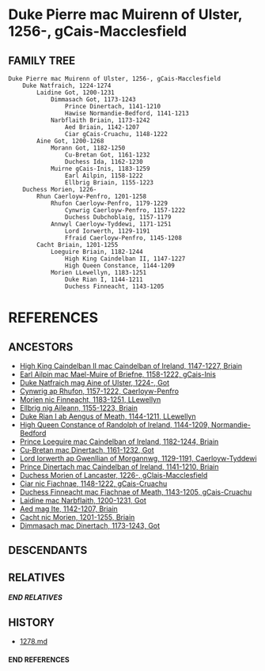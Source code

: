 # Duke Pierre mac Muirenn of Ulster, 1256-, gCais-Macclesfield

## FAMILY TREE
```
Duke Pierre mac Muirenn of Ulster, 1256-, gCais-Macclesfield
    Duke Natfraich, 1224-1274
        Laidine Got, 1200-1231
            Dimmasach Got, 1173-1243
                Prince Dinertach, 1141-1210
                Hawise Normandie-Bedford, 1141-1213
            Narbflaith Briain, 1173-1242
                Aed Briain, 1142-1207
                Ciar gCais-Cruachu, 1148-1222
        Aine Got, 1200-1268
            Morann Got, 1182-1250
                Cu-Bretan Got, 1161-1232
                Duchess Ida, 1162-1230
            Muirne gCais-Inis, 1183-1259
                Earl Ailpin, 1158-1222
                Ellbrig Briain, 1155-1223
    Duchess Morien, 1226-
        Rhun Caerloyw-Penfro, 1201-1258
            Rhufon Caerloyw-Penfro, 1179-1229
                Cynwrig Caerloyw-Penfro, 1157-1222
                Duchess Dubchoblaig, 1157-1179
            Annwyl Caerloyw-Tyddewi, 1171-1251
                Lord Iorwerth, 1129-1191
                Ffraid Caerloyw-Penfro, 1145-1208
        Cacht Briain, 1201-1255
            Loeguire Briain, 1182-1244
                High King Caindelban II, 1147-1227
                High Queen Constance, 1144-1209
            Morien LLewellyn, 1183-1251
                Duke Rian I, 1144-1211
                Duchess Finneacht, 1143-1205
```


# REFERENCES

## ANCESTORS
* [High King Caindelban II mac Caindelban of Ireland, 1147-1227, Briain](caindelban_ii_mac_caindelban_1147.md)
* [Earl Ailpin mac Mael-Muire of Briefne, 1158-1222, gCais-Inis](ailpin_mac_mael-muire_1158.md)
* [Duke Natfraich mag Aine of Ulster, 1224-, Got](natfraich_mag_aine_1224.md)
* [Cynwrig ap Rhufon, 1157-1222, Caerloyw-Penfro](cynwrig_ap_rhufon_1157.md)
* [Morien nic Finneacht, 1183-1251, LLewellyn](morien_nic_finneacht_1183.md)
* [Ellbrig nig Aileann, 1155-1223, Briain](ellbrig_nig_aileann_1155.md)
* [Duke Rian I ab Aengus of Meath, 1144-1211, LLewellyn](rian_i_ab_aengus_1144.md)
* [High Queen Constance of Randolph of Ireland, 1144-1209, Normandie-Bedford](constance_randolph_1144.md)
* [Prince Loeguire mac Caindelban of Ireland, 1182-1244, Briain](loeguire_mac_caindelban_1182.md)
* [Cu-Bretan mac Dinertach, 1161-1232, Got](cu-bretan_mac_dinertach_1161.md)
* [Lord Iorwerth ap Gwenllian of Morgannwg, 1129-1191, Caerloyw-Tyddewi](iorwerth_ap_gwenllian_1129.md)
* [Prince Dinertach mac Caindelban of Ireland, 1141-1210, Briain](dinertach_mac_caindelban_1141.md)
* [Duchess Morien of Lancaster, 1226-, gClais-Macclesfield](morien_1226.md)
* [Ciar nic Fiachnae, 1148-1222, gCais-Cruachu](ciar_nic_fiachnae_1148.md)
* [Duchess Finneacht mac Fiachnae of Meath, 1143-1205, gCais-Cruachu](finneacht_mac_fiachnae_1143.md)
* [Laidine mac Narbflaith, 1200-1231, Got](laidine_mac_narbflaith_1200.md)
* [Aed mag Ite, 1142-1207, Briain](aed_mag_ite_1142.md)
* [Cacht nic Morien, 1201-1255, Briain](cacht_nic_morien_1201.md)
* [Dimmasach mac Dinertach, 1173-1243, Got](dimmasach_mac_dinertach_1173.md)

## DESCENDANTS

## RELATIVES

##### END RELATIVES 
## HISTORY
* [1278.md](../h/1278.md)

#### END REFERENCES
